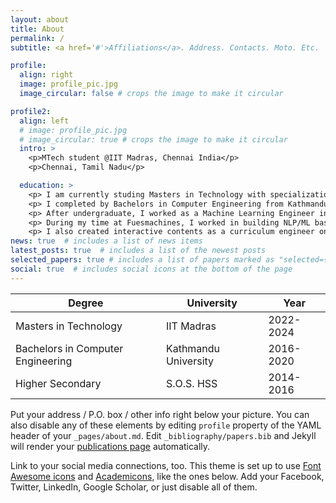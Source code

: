 ```yaml
---
layout: about
title: About
permalink: /
subtitle: <a href='#'>Affiliations</a>. Address. Contacts. Moto. Etc.

profile:
  align: right
  image: profile_pic.jpg
  image_circular: false # crops the image to make it circular

profile2:
  align: left
  # image: profile_pic.jpg
  # image_circular: true # crops the image to make it circular
  intro: >
    <p>MTech student @IIT Madras, Chennai India</p>
    <p>Chennai, Tamil Nadu</p>

  education: >
    <p> I am currently studing Masters in Technology with specialization in Cyber Physical Systems(CPS) at IIT Madras
    <p> I completed by Bachelors in Computer Engineering from Kathmandu University
    <p> After undergraduate, I worked as a Machine Learning Engineer in Fusemachines for two years before joining IIT Madras.
    <p> During my time at Fuesmachines, I worked in building NLP/ML based systems(topic extraction and report generation, conversational survey platform, chatbots) using cutting edge tools and technologies. 
    <p> I also created interactive contents as a curriculum engineer on Artificial Intelligence for non-technical professionals and high-school students to begin their career in AI.
news: true  # includes a list of news items
latest_posts: true  # includes a list of the newest posts
selected_papers: true # includes a list of papers marked as "selected={true}"
social: true  # includes social icons at the bottom of the page
---
```



| Degree              | University       | Year     |
|---------------------|------------------|----------|
| Masters in Technology | IIT Madras   | 2022-2024     |
| Bachelors in Computer Engineering  | Kathmandu University   | 2016-2020     |
| Higher Secondary    | S.O.S. HSS  | 2014-2016  |

Put your address / P.O. box / other info right below your picture. You can also disable any of these elements by editing `profile` property of the YAML header of your `_pages/about.md`. Edit `_bibliography/papers.bib` and Jekyll will render your [publications page](/al-folio/publications/) automatically.

Link to your social media connections, too. This theme is set up to use [Font Awesome icons](http://fortawesome.github.io/Font-Awesome/) and [Academicons](https://jpswalsh.github.io/academicons/), like the ones below. Add your Facebook, Twitter, LinkedIn, Google Scholar, or just disable all of them.
